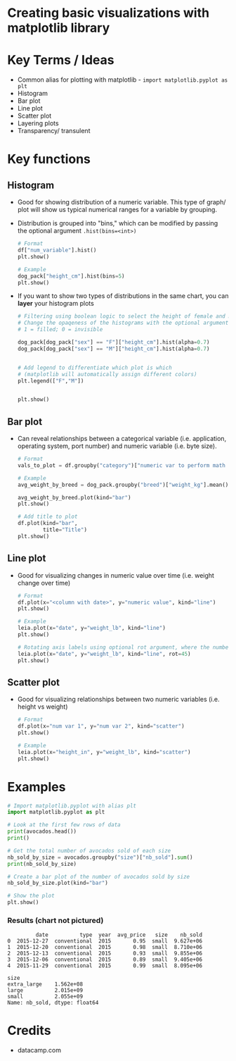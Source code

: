 # Creating basic visualizations with matplotlib library 

# Key Terms / Ideas 
- Common alias for plotting with matplotlib - `import matplotlib.pyplot as plt`
- Histogram
- Bar plot
- Line plot
- Scatter plot
- Layering plots 
- Transparency/ transulent 

# Key functions 
## Histogram
- Good for showing distribution of a numeric variable. This type of graph/ plot will show us typical numerical ranges for a variable by grouping.
- Distribution is grouped into "bins," which can be modified by passing the optional argument `.hist(bins=<int>)`

    ```python
    # Format 
    df["num_variable"].hist()
    plt.show()
    
    # Example
    dog_pack["height_cm"].hist(bins=5)
    plt.show()
    ```
- If you want to show two types of distributions in the same chart, you can __layer__ your histogram plots 

    ```python
    # Filtering using boolean logic to select the height of female and male dogs
    # Change the opaqeness of the histograms with the optional argument .hist(alpha=<float>)
    # 1 = filled; 0 = invisible 
    
    dog_pack[dog_pack["sex"] == "F"]["height_cm"].hist(alpha=0.7)
    dog_pack[dog_pack["sex"] == "M"]["height_cm"].hist(alpha=0.7)

    
    # Add legend to differentiate which plot is which 
    # (matplotlib will automatically assign different colors)  
    plt.legend(["F","M"])
    
    
    plt.show()
    
    ```
    
    

## Bar plot
- Can reveal relationships between a categorical variable (i.e. application, operating system, port number) and numeric variable (i.e. byte size).

    ```python
    # Format
    vals_to_plot = df.groupby("category")["numeric var to perform math operation"].mean()
    
    # Example
    avg_weight_by_breed = dog_pack.groupby("breed")["weight_kg"].mean()
    
    avg_weight_by_breed.plot(kind="bar")
    plt.show()
    
    # Add title to plot
    df.plot(kind="bar",
            title="Title")
    plt.show()
    ```

## Line plot
- Good for visualizing changes in numeric value over time (i.e. weight change over time)

    ```python
    # Format
    df.plot(x="<column with date>", y="numeric value", kind="line")
    plt.show()
    
    # Example
    leia.plot(x="date", y="weight_lb", kind="line")
    plt.show()
    
    # Rotating axis labels using optional rot argument, where the number is degrees to rotate by
    leia.plot(x="date", y="weight_lb", kind="line", rot=45)
    plt.show()
    ```

## Scatter plot
- Good for visualizing relationships between two numeric variables (i.e. height vs weight) 

    ```python
    # Format 
    df.plot(x="num var 1", y="num var 2", kind="scatter")
    plt.show()
    
    # Example
    leia.plot(x="height_in", y="weight_lb", kind="scatter")
    plt.show()
    ```

# Examples
```python 
# Import matplotlib.pyplot with alias plt
import matplotlib.pyplot as plt

# Look at the first few rows of data
print(avocados.head())
print()

# Get the total number of avocados sold of each size
nb_sold_by_size = avocados.groupby("size")["nb_sold"].sum()
print(nb_sold_by_size)

# Create a bar plot of the number of avocados sold by size
nb_sold_by_size.plot(kind="bar")

# Show the plot
plt.show()
```
### Results (chart not pictured)
```
         date          type  year  avg_price   size    nb_sold
0  2015-12-27  conventional  2015       0.95  small  9.627e+06
1  2015-12-20  conventional  2015       0.98  small  8.710e+06
2  2015-12-13  conventional  2015       0.93  small  9.855e+06
3  2015-12-06  conventional  2015       0.89  small  9.405e+06
4  2015-11-29  conventional  2015       0.99  small  8.095e+06

size
extra_large    1.562e+08
large          2.015e+09
small          2.055e+09
Name: nb_sold, dtype: float64
```

# Credits
- datacamp.com

